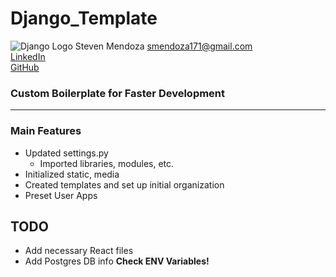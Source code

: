 # Django_Template

![Django Logo](https://static.djangoproject.com/img/logos/django-logo-negative.png)
Steven Mendoza <smendoza171@gmail.com>  
[LinkedIn](https://www.linkedin.com/in/mrmendoza171/)  
[GitHub](https://github.com/mrmendoza171)  


### Custom Boilerplate for Faster Development
---
### Main Features
- Updated settings.py
  - Imported libraries, modules, etc.
- Initialized static, media
- Created templates and set up initial organization
- Preset User Apps

## TODO
- Add necessary React files
- Add Postgres DB info **Check ENV Variables!**
